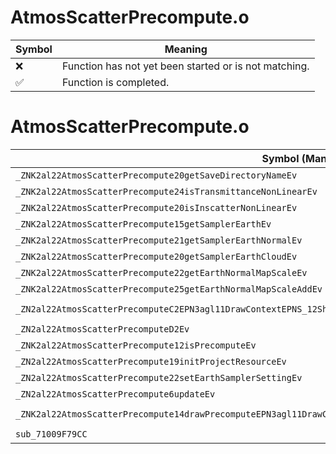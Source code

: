 # AtmosScatterPrecompute.o
| Symbol | Meaning 
| ------------- | ------------- 
| :x: | Function has not yet been started or is not matching. 
| :white_check_mark: | Function is completed. 


# AtmosScatterPrecompute.o
| Symbol (Mangled) | Symbol (Demangled) | Decompiled? |
| ------------- |  ------------- | ------------- |
| `_ZNK2al22AtmosScatterPrecompute20getSaveDirectoryNameEv` | `al::AtmosScatterPrecompute::getSaveDirectoryName(void)const` | :x: |
| `_ZNK2al22AtmosScatterPrecompute24isTransmittanceNonLinearEv` | `al::AtmosScatterPrecompute::isTransmittanceNonLinear(void)const` | :x: |
| `_ZNK2al22AtmosScatterPrecompute20isInscatterNonLinearEv` | `al::AtmosScatterPrecompute::isInscatterNonLinear(void)const` | :x: |
| `_ZNK2al22AtmosScatterPrecompute15getSamplerEarthEv` | `al::AtmosScatterPrecompute::getSamplerEarth(void)const` | :x: |
| `_ZNK2al22AtmosScatterPrecompute21getSamplerEarthNormalEv` | `al::AtmosScatterPrecompute::getSamplerEarthNormal(void)const` | :x: |
| `_ZNK2al22AtmosScatterPrecompute20getSamplerEarthCloudEv` | `al::AtmosScatterPrecompute::getSamplerEarthCloud(void)const` | :x: |
| `_ZNK2al22AtmosScatterPrecompute22getEarthNormalMapScaleEv` | `al::AtmosScatterPrecompute::getEarthNormalMapScale(void)const` | :x: |
| `_ZNK2al22AtmosScatterPrecompute25getEarthNormalMapScaleAddEv` | `al::AtmosScatterPrecompute::getEarthNormalMapScaleAdd(void)const` | :x: |
| `_ZN2al22AtmosScatterPrecomputeC2EPN3agl11DrawContextEPNS_12ShaderHolderE` | `al::AtmosScatterPrecompute::AtmosScatterPrecompute(agl::DrawContext *,al::ShaderHolder *)` | :x: |
| `_ZN2al22AtmosScatterPrecomputeD2Ev` | `al::AtmosScatterPrecompute::~AtmosScatterPrecompute()` | :x: |
| `_ZNK2al22AtmosScatterPrecompute12isPrecomputeEv` | `al::AtmosScatterPrecompute::isPrecompute(void)const` | :x: |
| `_ZN2al22AtmosScatterPrecompute19initProjectResourceEv` | `al::AtmosScatterPrecompute::initProjectResource(void)` | :x: |
| `_ZN2al22AtmosScatterPrecompute22setEarthSamplerSettingEv` | `al::AtmosScatterPrecompute::setEarthSamplerSetting(void)` | :x: |
| `_ZN2al22AtmosScatterPrecompute6updateEv` | `al::AtmosScatterPrecompute::update(void)` | :x: |
| `_ZNK2al22AtmosScatterPrecompute14drawPrecomputeEPN3agl11DrawContextEPNS1_12RenderBufferEPNS_19FullScreenQuadModelE` | `al::AtmosScatterPrecompute::drawPrecompute(agl::DrawContext *,agl::RenderBuffer *,al::FullScreenQuadModel *)const` | :x: |
| `sub_71009F79CC` | `` | :x: |
